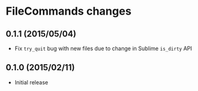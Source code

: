 # FileCommands changes

## 0.1.1 (2015/05/04)

* Fix `try_quit` bug with new files due to change in Sublime `is_dirty` API

## 0.1.0 (2015/02/11)

* Initial release
